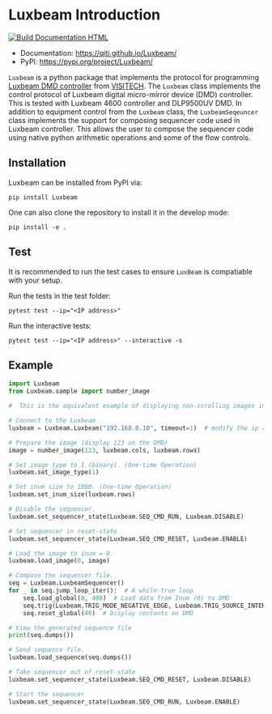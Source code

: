 # Luxbeam Introduction
[![Build Documentation HTML](https://github.com/QITI/Luxbeam/actions/workflows/sphinx.yml/badge.svg)](https://github.com/QITI/Luxbeam/actions/workflows/sphinx.yml)
- Documentation: https://qiti.github.io/Luxbeam/
- PyPI: https://pypi.org/project/Luxbeam/

`Luxbeam` is a python package that implements the protocol for programming [Luxbeam DMD controller](https://www.keynotephotonics.com/dlp-chipsets/#CHIPSET-DLP9500) from [VISITECH](https://visitech.no/).
The `Luxbeam` class implements the control protocol of Luxbeam digital micro-mirror device (DMD) controller. 
This is tested with Luxbeam 4600 controller and DLP9500UV DMD.
In addition to equipment control from the `Luxbeam` class, the `LuxbeamSeqeuncer` class implements the support for composing sequencer code used in Luxbeam controller.
This allows the user to compose the sequencer code using native python arithmetic operations and some of the flow controls. 

## Installation
Luxbeam can be installed from PyPI via:
```
pip install Luxbeam
```
One can also clone the repository to install it in the develop mode:
```
pip install -e .
```

## Test
It is recommended to run the test cases to ensure `LuxBeam` is compatiable with your setup.

Run the tests in the test folder:
```
pytest test --ip="<IP address>"
```
Run the interactive tests:
```
pytest test --ip="<IP address>" --interactive -s
```

## Example
```python
import Luxbeam
from Luxbeam.sample import number_image

#  This is the equivalent example of displaying non-scrolling images in the LB 4600 user guide.

# Connect to the Luxbeam
luxbeam = Luxbeam.Luxbeam("192.168.0.10", timeout=1)  # modify the ip address if required.

# Prepare the image (display 123 on the DMD)
image = number_image(123, luxbeam.cols, luxbeam.rows)

# Set image type to 1 (binary). (One-time Operation)
luxbeam.set_image_type(1)

# Set inum size to 1080. (One-time Operation)
luxbeam.set_inum_size(luxbeam.rows)

# Disable the sequencer.
luxbeam.set_sequencer_state(Luxbeam.SEQ_CMD_RUN, Luxbeam.DISABLE)

# Set sequencer in reset-state
luxbeam.set_sequencer_state(Luxbeam.SEQ_CMD_RESET, Luxbeam.ENABLE)

# Load the image to inum = 0.
luxbeam.load_image(0, image)

# Compose the sequencer file.
seq = Luxbeam.LuxbeamSequencer()
for _ in seq.jump_loop_iter():  # A while-true loop
    seq.load_global(0, 400)  # Load data from Inum (0) to DMD
    seq.trig(Luxbeam.TRIG_MODE_NEGATIVE_EDGE, Luxbeam.TRIG_SOURCE_INTERNAL, 0)  # Neg. edge internal trigger
    seq.reset_global(40)  # Display contents on DMD

# View the generated sequence file
print(seq.dumps())

# Send sequence file.
luxbeam.load_sequence(seq.dumps())

# Take sequencer out of reset-state
luxbeam.set_sequencer_state(Luxbeam.SEQ_CMD_RESET, Luxbeam.DISABLE)

# Start the sequencer
luxbeam.set_sequencer_state(Luxbeam.SEQ_CMD_RUN, Luxbeam.ENABLE)
```

